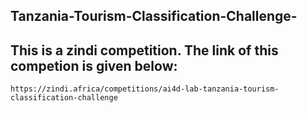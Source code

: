 ## Tanzania-Tourism-Classification-Challenge-
## This is a zindi competition. The link of this competion is given below:
```
https://zindi.africa/competitions/ai4d-lab-tanzania-tourism-classification-challenge
```
